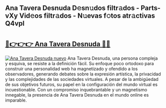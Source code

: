 ## Ana Tavera Desnuda D𝚎sn𝚞dos filtr𝚊dos - Parts-vXy Vid𝚎os filtr𝚊dos - N𝚞evas f𝚘tos atr𝚊ctivas Q4vpl

# <h2><a href="http://mbdlde.tromn.icu/?c=Ana+Tavera+Desnuda">🔗👉👉👉 Ana Tavera Desnuda 🔗🔗</a></h2>

[![Ana Tavera Desnuda nuevo](https://i.imgur.com/pEAQMta.gif)](http://mbdlde.tromn.icu/?c=Ana+Tavera+Desnuda)
Ana Tavera Desnuda, una persona compleja y esquiva, se resiste a la definición fácil. Su enfoque poco ortodoxo para construir una personalidad web ha magnetizado y ofendido a los observadores, generando debates sobre la expresión artística, la privacidad y las complejidades de las sociedades virtuales. A pesar de la ambigüedad de sus objetivos futuros, su papel en la configuración del mundo virtual es incuestionable. Con un compromiso inquebrantable y un magnetismo innegable, la presencia de Ana Tavera Desnuda en el mundo online es imparable.
